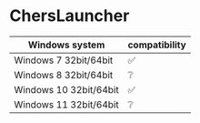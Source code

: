 # ChersLauncher

| Windows system | compatibility | 
| ---------------| ------------- | 
| Windows 7 32bit/64bit | ✅ | 
| Windows 8 32bit/64bit | ❔ |
| Windows 10 32bit/64bit | ✅ |
| Windows 11 32bit/64bit | ❔ |
